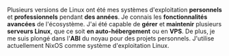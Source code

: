 Plusieurs versions de Linux ont été mes systèmes d'exploitation **personnels** et **professionnels** pendant **des années**. Je connais les **fonctionnalités avancées** de l'écosystème. J'ai été capable de **gérer** et **maintenir** plusieurs **serveurs Linux**, que ce soit **en auto-hébergement** ou en **VPS**. De plus, je me suis plongé dans l'**ABI** du noyau pour des projets personnels. J'utilise actuellement NixOS comme système d'exploitation Linux.
